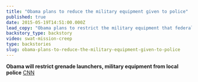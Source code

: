 ```yaml
---
title: "Obama plans to reduce the military equipment given to police"
published: true
date: 2015-05-19T14:51:00.000Z
lead_copy: "Obama plans to restrict the military equipment that federal agencies can give to local police. This is how our police became so militarized. "
backstory_type: backstory
video: swat-mission-creep
type: backstories
slug: obama-plans-to-reduce-the-military-equipment-given-to-police
---
```


**Obama will restrict grenade launchers, military equipment from local police**
[CNN](http://www.cnn.com/2015/05/18/politics/bayonets-police-white-house/)

